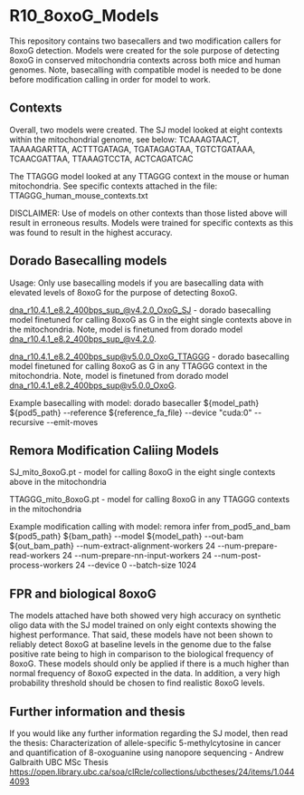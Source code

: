 # R10_8oxoG_Models
This repository contains two basecallers and two modification callers for 8oxoG detection. Models were created for the sole purpose of detecting 8oxoG in conserved mitochondria contexts across both mice and human genomes. Note, basecalling with compatible model is needed to be done before modification calling in order for model to work.

## Contexts 

Overall, two models were created. The SJ model looked at eight contexts within the mitochondrial genome, see below: TCAAAGTAACT, TAAAAGARTTA, ACTTTGATAGA, TGATAGAGTAA, TGTCTGATAAA, TCAACGATTAA, TTAAAGTCCTA, ACTCAGATCAC

The TTAGGG model looked at any TTAGGG context in the mouse or human mitochondria. See specific contexts attached in the file: TTAGGG_human_mouse_contexts.txt

DISCLAIMER: Use of models on other contexts than those listed above will result in erroneous results. Models were trained for specific contexts as this was found to result in the highest accuracy.

## Dorado Basecalling models 

Usage: Only use basecalling models if you are basecalling data with elevated levels of 8oxoG for the purpose of detecting 8oxoG.

dna_r10.4.1_e8.2_400bps_sup_@v4.2.0_OxoG_SJ - dorado basecalling model finetuned for calling 8oxoG as G in the eight single contexts above in the mitochondria. Note, model is finetuned from dorado model dna_r10.4.1_e8.2_400bps_sup_@v4.2.0.

dna_r10.4.1_e8.2_400bps_sup@v5.0.0_OxoG_TTAGGG - dorado basecalling model finetuned for calling 8oxoG as G in any TTAGGG context in the mitochondria. Note, model is finetuned from dorado model dna_r10.4.1_e8.2_400bps_sup@v5.0.0_OxoG. 

Example basecalling with model: dorado basecaller ${model_path} ${pod5_path} --reference ${reference_fa_file} --device "cuda:0" --recursive --emit-moves

## Remora Modification Caliing Models

SJ_mito_8oxoG.pt - model for calling 8oxoG in the eight single contexts above in the mitochondria

TTAGGG_mito_8oxoG.pt - model for calling 8oxoG in any TTAGGG contexts in the mitochondria

Example modification calling with model: remora infer from_pod5_and_bam ${pod5_path} ${bam_path} --model ${model_path} --out-bam ${out_bam_path} --num-extract-alignment-workers 24 --num-prepare-read-workers 24 --num-prepare-nn-input-workers 24 --num-post-process-workers 24 --device 0 --batch-size 1024

## FPR and biological 8oxoG 

The models attached have both showed very high accuracy on synthetic oligo data with the SJ model trained on only eight contexts showing the highest performance. That said, these models have not been shown to reliably detect 8oxoG at baseline levels in the genome due to the false positive rate being to high in comparison to the biological frequency of 8oxoG. These models should only be applied if there is a much higher than normal frequency of 8oxoG expected in the data. In addition, a very high probability threshold should be chosen to find realistic 8oxoG levels.

## Further information and thesis

If you would like any further information regarding the SJ model, then read the thesis:
Characterization of allele-specific 5-methylcytosine in cancer and quantification of 8-oxoguanine using nanopore sequencing - Andrew Galbraith UBC MSc Thesis
https://open.library.ubc.ca/soa/cIRcle/collections/ubctheses/24/items/1.0444093
